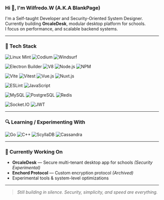 ### Hi 👋, I'm Wilfredo.W (A.K.A BlankPage)

I'm a Self-taught Developer and Security-Oriented System Designer.  
Currently building **OrcaleDesk**, modular desktop platform for schools.  
I focus on performance, and scalable backend systems.

---

### 🔧 Tech Stack

![Linux Mint](https://img.shields.io/badge/Linux_Mint-87CF3E?style=for-the-badge&logo=linuxmint&logoColor=white)
![Codium](https://img.shields.io/badge/Codium-007ACC?style=for-the-badge&logo=vscodium&logoColor=white)
![Windsurf](https://img.shields.io/badge/Windsurf-0B100F?style=for-the-badge&logo=windsurf&logoColor=white)

![Electron Builder](https://img.shields.io/badge/Electron_Builder-000000?style=for-the-badge&logo=electronbuilder&logoColor=white)
![V8](https://img.shields.io/badge/V8-4B8BF5?style=for-the-badge&logo=v8&logoColor=white)
![Node.js](https://img.shields.io/badge/Node.js-339933?style=for-the-badge&logo=nodedotjs&logoColor=white)
![NPM](https://img.shields.io/badge/NPM-CB3837?style=for-the-badge&logo=npm&logoColor=white)

![Vite](https://img.shields.io/badge/Vite-646CFF?style=for-the-badge&logo=vite&logoColor=white)
![Vitest](https://img.shields.io/badge/Vitest-6E9F18?style=for-the-badge&logo=vitest&logoColor=white)
![Vue.js](https://img.shields.io/badge/Vue.js-4FC08D?style=for-the-badge&logo=vuedotjs&logoColor=white)
![Nuxt.js](https://img.shields.io/badge/Nuxt.js-00DC82?style=for-the-badge&logo=nuxt&logoColor=white)

![ESLint](https://img.shields.io/badge/ESLint-4B32C3?style=for-the-badge&logo=eslint&logoColor=white)
![JavaScript](https://img.shields.io/badge/JavaScript-F7DF1E?style=for-the-badge&logo=javascript&logoColor=black)

![MySQL](https://img.shields.io/badge/MySQL-00758F?style=for-the-badge&logo=mysql&logoColor=white)
![PostgreSQL](https://img.shields.io/badge/PostgreSQL-336791?style=for-the-badge&logo=postgresql&logoColor=white)
![Redis](https://img.shields.io/badge/Redis-DC382D?style=for-the-badge&logo=redis&logoColor=white)

![Socket.IO](https://img.shields.io/badge/Socket.IO-010101?style=for-the-badge&logo=socketdotio&logoColor=white)
![JWT](https://img.shields.io/badge/JWT-000000?style=for-the-badge&logo=jsonwebtokens&logoColor=white)

---
### 🔍 Learning / Experimenting With
![Go](https://img.shields.io/badge/Go-00ADD8?style=for-the-badge&logo=go&logoColor=white)
![C++](https://img.shields.io/badge/C++-00599C?style=for-the-badge&logo=cplusplus&logoColor=white)
![ScyllaDB](https://img.shields.io/badge/ScyllaDB-52C0F2?style=for-the-badge&logo=scylladb&logoColor=white)
![Cassandra](https://img.shields.io/badge/Cassandra-1287B1?style=for-the-badge&logo=apachecassandra&logoColor=white)

---
### 🚧 Currently Working On

- **OrcaleDesk** — Secure multi-tenant desktop app for schools *(Security Experimental)*
- **Enchord Protocol** — Custom encryption protocol *(Archived)*  
- Experimental tools & system-level optimizations

---

> *Still building in silence. Security, simplicity, and speed are everything.*
